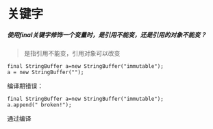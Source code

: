 # 关键字
##### 使用final关键字修饰一个变量时，是引用不能变，还是引用的对象不能变？
>是指引用不能变，引用对象可以改变

```
final StringBuffer a=new StringBuffer("immutable");
a = new StringBuffer("");
```
编译期错误：
```
final StringBuffer a=new StringBuffer("immutable");
a.append(" broken!");
```
通过编译
